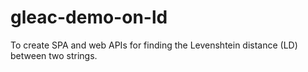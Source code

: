 # gleac-demo-on-ld
To create SPA and web APIs for finding the Levenshtein distance (LD) between two strings.
